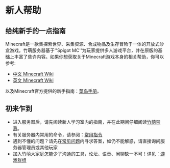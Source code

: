 # 新人帮助

## 给纯新手的一点指南

Minecraft是一款集探索世界、采集资源、合成物品及生存冒险于一体的开放式沙盒游戏。竹萌服务器基于''Spigot MC''为玩家提供多人游戏平台，并在原版的基础上丰富了些许内容。如果你想获取关于Minecraft游戏本身的相关帮助，你可以参考:

* [中文 Minecraft Wiki](https://minecraft-zh.gamepedia.com/)
* [英文 Minecraft Wiki](https://minecraft.gamepedia.com/Minecraft/)

以及Minecraft官方提供的新手指南：[菜鸟手册](https://minecraft-zh.gamepedia.com/教程/菜鸟手册)。

## 初来乍到

* 进入服务器后，请先阅读新人学习室内的指南，并在此期间仔细阅读[竹萌禁忌](start/zhu-meng-jin-ji.md)。
* 有关服务器内常用的命令，请参阅：[常用指令](start/chang-yong-zhi-ling.md)
* 遇到不懂的问题？请先在[常见问题](start/chang-jian-wen-ti.md)内寻求答案，如仍不能解惑，请直接询问服务器管理员或其他玩家
* 加入竹萌大家庭怎能少了沟通的工具，论坛、语音、闲聊缺一不可！详见：[游戏群组](start/you-xi-qun-zu.md)

